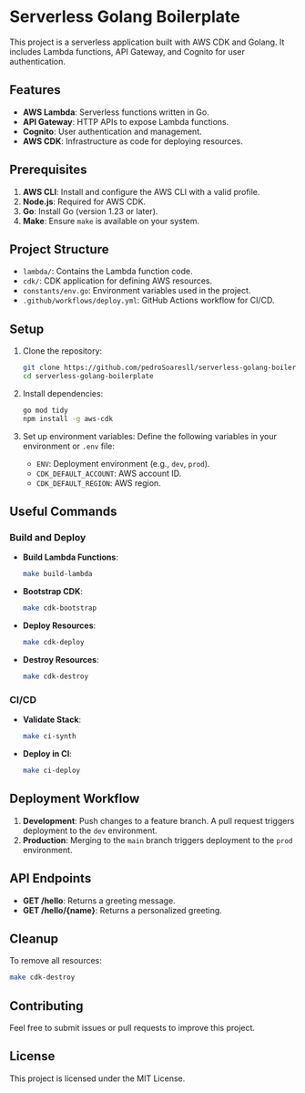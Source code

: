 # Serverless Golang Boilerplate

This project is a serverless application built with AWS CDK and Golang. It includes Lambda functions, API Gateway, and Cognito for user authentication.

## Features

- **AWS Lambda**: Serverless functions written in Go.
- **API Gateway**: HTTP APIs to expose Lambda functions.
- **Cognito**: User authentication and management.
- **AWS CDK**: Infrastructure as code for deploying resources.

## Prerequisites

1. **AWS CLI**: Install and configure the AWS CLI with a valid profile.
2. **Node.js**: Required for AWS CDK.
3. **Go**: Install Go (version 1.23 or later).
4. **Make**: Ensure `make` is available on your system.

## Project Structure

- `lambda/`: Contains the Lambda function code.
- `cdk/`: CDK application for defining AWS resources.
- `constants/env.go`: Environment variables used in the project.
- `.github/workflows/deploy.yml`: GitHub Actions workflow for CI/CD.

## Setup

1. Clone the repository:

   ```bash
   git clone https://github.com/pedroSoaresll/serverless-golang-boilerplate.git
   cd serverless-golang-boilerplate
   ```

2. Install dependencies:

   ```bash
   go mod tidy
   npm install -g aws-cdk
   ```

3. Set up environment variables:
   Define the following variables in your environment or `.env` file:
   - `ENV`: Deployment environment (e.g., `dev`, `prod`).
   - `CDK_DEFAULT_ACCOUNT`: AWS account ID.
   - `CDK_DEFAULT_REGION`: AWS region.

## Useful Commands

### Build and Deploy

- **Build Lambda Functions**:

  ```bash
  make build-lambda
  ```

- **Bootstrap CDK**:

  ```bash
  make cdk-bootstrap
  ```

- **Deploy Resources**:

  ```bash
  make cdk-deploy
  ```

- **Destroy Resources**:

  ```bash
  make cdk-destroy
  ```

### CI/CD

- **Validate Stack**:

  ```bash
  make ci-synth
  ```

- **Deploy in CI**:

  ```bash
  make ci-deploy
  ```

## Deployment Workflow

1. **Development**: Push changes to a feature branch. A pull request triggers deployment to the `dev` environment.
2. **Production**: Merging to the `main` branch triggers deployment to the `prod` environment.

## API Endpoints

- **GET /hello**: Returns a greeting message.
- **GET /hello/{name}**: Returns a personalized greeting.

## Cleanup

To remove all resources:

```bash
make cdk-destroy
```

## Contributing

Feel free to submit issues or pull requests to improve this project.

## License

This project is licensed under the MIT License.
